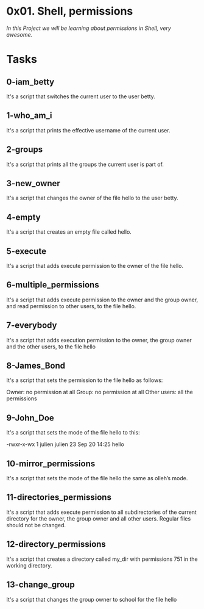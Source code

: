 # 0x01. Shell, permissions

*In this Project we will be learning about permissions in Shell, very awesome.*

# Tasks

## 0-iam_betty

It's a script that switches the current user to the user betty.

## 1-who_am_i

It's a script that prints the effective username of the current user.

## 2-groups

It's a script that prints all the groups the current user is part of.

## 3-new_owner

It's a script that changes the owner of the file hello to the user betty.

## 4-empty

It's a script that creates an empty file called hello.

## 5-execute

It's a script that adds execute permission to the owner of the file hello.

## 6-multiple_permissions

It's a script that adds execute permission to the owner and the group owner, and read permission to other users, to the file hello.

## 7-everybody

It's a script that adds execution permission to the owner, the group owner and the other users, to the file hello

## 8-James_Bond

It's a script that sets the permission to the file hello as follows:

Owner: no permission at all
Group: no permission at all
Other users: all the permissions

## 9-John_Doe

It's a script that sets the mode of the file hello to this:

-rwxr-x-wx 1 julien julien 23 Sep 20 14:25 hello

## 10-mirror_permissions

It's a script that sets the mode of the file hello the same as olleh’s mode.

## 11-directories_permissions

It's a script that adds execute permission to all subdirectories of the current directory for the owner, the group owner and all other users. Regular files should not be changed.

## 12-directory_permissions

It's a script that creates a directory called my_dir with permissions 751 in the working directory.

## 13-change_group

It's a script that changes the group owner to school for the file hello

<!---

## 100-change_owner_and_group

It's a script that changes the owner to vincent and the group owner to staff for all the files and directories in the working directory.

## 101-symbolic_link_permissions

It's a script that changes the owner and the group owner of _hello to vincent and staff respectively.

## 102-if_only

It's a script that changes the owner of the file hello to vincent only if it is owned by the user guillaume.

## 103-Star_Wars

It's a script that will play the StarWars IV episode in the terminal.a script that will play the StarWars IV episode in the terminal.

-->
